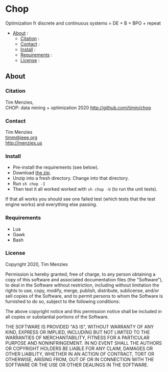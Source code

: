 # Chop

Optimization fr discrete and continuous systems = DE + B + BPO + repeat

- [About](#about) : 
    - [Citation](#citation) : 
    - [Contact](#contact) : 
    - [Install](#install) : 
    - [Requirements](#requirements) : 
    - [License](#license) : 

## About

### Citation

Tim Menzies,  
CHOP: data mining + optimization
2020
http://github.com/timm/chop

### Contact

Tim Menzies   
timm@ieee.org  
http://menzies.us

### Install

- Pre-install the  requirements (see below). 
- Download [the zip](https://github.com/timm/chop/archive/master.zip).
- Unzip into a fresh directory. Change into that directory.
- Run `sh chop -I`
- Then test it all worked worked with `sh chop -U` (to run the unit tests).

If that all works you should see one failed test (which tests that the test engine works) and everything else passing.

### Requirements

- Lua
- Gawk
- Bash

### License

Copyright 2020, Tim Menzies

Permission is hereby granted, free of charge, to any person obtaining a copy of this software and associated documentation files (the "Software"), to deal in the Software without restriction, including without limitation the rights to use, copy, modify, merge, publish, distribute, sublicense, and/or sell copies of the Software, and to permit persons to whom the Software is furnished to do so, subject to the following conditions:

The above copyright notice and this permission notice shall be included in all copies or substantial portions of the Software.

THE SOFTWARE IS PROVIDED "AS IS", WITHOUT WARRANTY OF ANY KIND, EXPRESS OR IMPLIED, INCLUDING BUT NOT LIMITED TO THE WARRANTIES OF MERCHANTABILITY, FITNESS FOR A PARTICULAR PURPOSE AND NONINFRINGEMENT. IN NO EVENT SHALL THE AUTHORS OR COPYRIGHT HOLDERS BE LIABLE FOR ANY CLAIM, DAMAGES OR OTHER LIABILITY, WHETHER IN AN ACTION OF CONTRACT, TORT OR OTHERWISE, ARISING FROM, OUT OF OR IN CONNECTION WITH THE SOFTWARE OR THE USE OR OTHER DEALINGS IN THE SOFTWARE.


